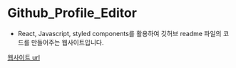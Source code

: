 # Github_Profile_Editor
- React, Javascript, styled components를 활용하여 깃허브 readme 파일의 코드를 만들어주는 웹사이트입니다.


<a href="https://main--github-profile-readme-editor.netlify.app/">웹사이트 url</a>
